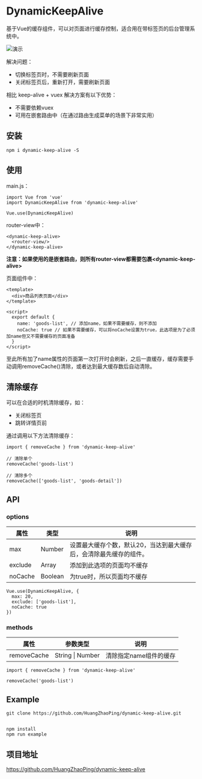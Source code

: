 # DynamicKeepAlive

基于Vue的缓存组件，可以对页面进行缓存控制，适合用在带标签页的后台管理系统中。

![演示](https://github.com/HuangZhaoPing/document-assets/blob/master/images/dynamic-keep-alive/test.gif?raw=true)

解决问题：

* 切换标签页时，不需要刷新页面
* 关闭标签页后，重新打开，需要刷新页面

相比 keep-alive + vuex 解决方案有以下优势：

* 不需要依赖vuex
* 可用在嵌套路由中（在通过路由生成菜单的场景下非常实用）

## 安装

    npm i dynamic-keep-alive -S

## 使用

main.js：

    import Vue from 'vue'
    import DynamicKeepAlive from 'dynamic-keep-alive'

    Vue.use(DynamicKeepAlive)

router-view中：

    <dynamic-keep-alive>
      <router-view/>
    </dynamic-keep-alive>

**注意：如果使用的是嵌套路由，则所有router-view都需要包裹\<dynamic-keep-alive\>**

页面组件中：

    <template>
      <div>商品列表页面</div>
    </template>

    <script>
      export default {
        name: 'goods-list', // 添加name，如果不需要缓存，则不添加
        noCache: true // 如果不需要缓存，可以将noCache设置为true，此选项是为了必须加name但又不需要缓存的页面准备
      }
    </script>

至此所有加了name属性的页面第一次打开时会刷新，之后一直缓存，缓存需要手动调用removeCache()清除，或者达到最大缓存数后自动清除。

## 清除缓存

可以在合适的时机清除缓存，如：

* 关闭标签页
* 跳转详情页前

通过调用以下方法清除缓存：

    import { removeCache } from 'dynamic-keep-alive'

    // 清除单个
    removeCache('goods-list')

    // 清除多个
    removeCache(['goods-list', 'goods-detail'])

## API

### options

| 属性 | 类型 | 说明 |
| ---- | ---- | ---- |
| max | Number | 设置最大缓存个数，默认20，当达到最大缓存后，会清除最先缓存的组件。|
| exclude | Array | 添加到此选项的页面均不缓存 |
| noCache | Boolean | 为true时，所以页面均不缓存 |

    Vue.use(DynamicKeepAlive, {
      max: 20,
      exclude: ['goods-list'],
      noCache: true
    })

### methods

| 属性 | 参数类型 | 说明 |
| ---- | ---- | ---- |
| removeCache | String \| Number | 清除指定name组件的缓存 |

    import { removeCache } from 'dynamic-keep-alive'

    removeCache('goods-list')

## Example

    git clone https://github.com/HuangZhaoPing/dynamic-keep-alive.git


    npm install
    npm run example

## 项目地址

<https://github.com/HuangZhaoPing/dynamic-keep-alive>
